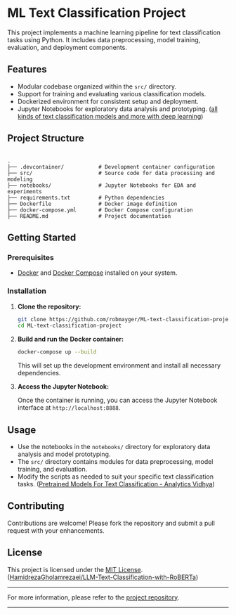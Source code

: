 # ML Text Classification Project

This project implements a machine learning pipeline for text classification tasks using Python. It includes data preprocessing, model training, evaluation, and deployment components.

## Features

- Modular codebase organized within the `src/` directory.
- Support for training and evaluating various classification models.
- Dockerized environment for consistent setup and deployment.
- Jupyter Notebooks for exploratory data analysis and prototyping. ([all kinds of text classification models and more with deep learning](https://github.com/brightmart/text_classification?utm_source=chatgpt.com))

## Project Structure

```

.
├── .devcontainer/           # Development container configuration
├── src/                     # Source code for data processing and modeling
├── notebooks/               # Jupyter Notebooks for EDA and experiments
├── requirements.txt         # Python dependencies
├── Dockerfile               # Docker image definition
├── docker-compose.yml       # Docker Compose configuration
├── README.md                # Project documentation
```

## Getting Started

### Prerequisites

- [Docker](https://www.docker.com/) and [Docker Compose](https://docs.docker.com/compose/) installed on your system.

### Installation

1. **Clone the repository:**

   ```bash
   git clone https://github.com/robmayger/ML-text-classification-project.git
   cd ML-text-classification-project
   ```


2. **Build and run the Docker container:**

   ```bash
   docker-compose up --build
   ```


   This will set up the development environment and install all necessary dependencies.

3. **Access the Jupyter Notebook:**

   Once the container is running, you can access the Jupyter Notebook interface at `http://localhost:8888`.

## Usage

- Use the notebooks in the `notebooks/` directory for exploratory data analysis and model prototyping.
- The `src/` directory contains modules for data preprocessing, model training, and evaluation.
- Modify the scripts as needed to suit your specific text classification tasks. ([Pretrained Models For Text Classification - Analytics Vidhya](https://www.analyticsvidhya.com/blog/2020/03/6-pretrained-models-text-classification/?utm_source=chatgpt.com))

## Contributing

Contributions are welcome! Please fork the repository and submit a pull request with your enhancements.

## License

This project is licensed under the [MIT License](LICENSE). ([HamidrezaGholamrezaei/LLM-Text-Classification-with-RoBERTa](https://github.com/HamidrezaGholamrezaei/LLM-Text-Classification-with-RoBERTa?utm_source=chatgpt.com))

---

For more information, please refer to the [project repository](https://github.com/robmayger/ML-text-classification-project).

--- 